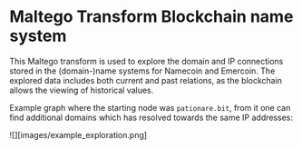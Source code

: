 # Maltego Transform Blockchain name system

This Maltego transform is used to explore the domain and 
IP connections stored in the (domain-)name systems for Namecoin and Emercoin.
The explored data includes both current and past relations, as the blockchain allows the viewing of historical values.

Example graph where the starting node was `pationare.bit`, from it one can find additional domains which has resolved towards the same IP addresses:

![][images/example_exploration.png]

